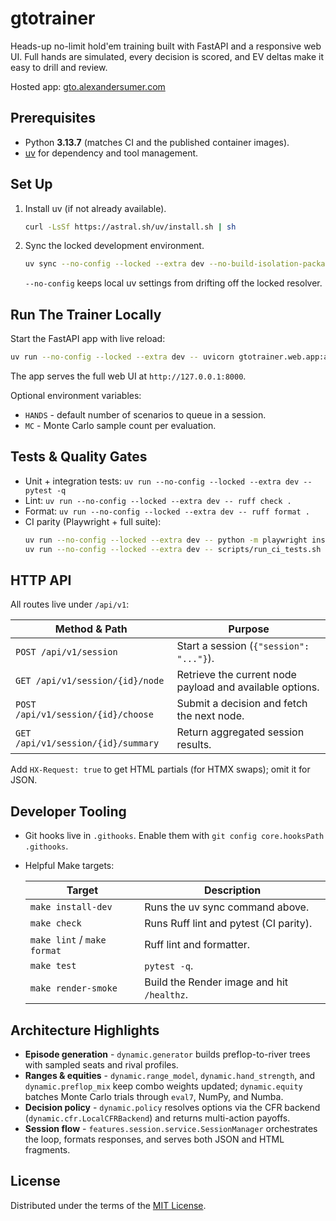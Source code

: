 # gtotrainer

Heads-up no-limit hold'em training built with FastAPI and a responsive web UI. Full hands are simulated, every decision is scored, and EV deltas make it easy to drill and review.

Hosted app: [gto.alexandersumer.com](https://gto.alexandersumer.com/)

## Prerequisites

- Python **3.13.7** (matches CI and the published container images).
- [uv](https://docs.astral.sh/uv/) for dependency and tool management.

## Set Up

1. Install uv (if not already available).
   ```bash
   curl -LsSf https://astral.sh/uv/install.sh | sh
   ```
2. Sync the locked development environment.
   ```bash
   uv sync --no-config --locked --extra dev --no-build-isolation-package eval7
   ```
   `--no-config` keeps local uv settings from drifting off the locked resolver.

## Run The Trainer Locally

Start the FastAPI app with live reload:
```bash
uv run --no-config --locked --extra dev -- uvicorn gtotrainer.web.app:app --reload
```
The app serves the full web UI at `http://127.0.0.1:8000`.

Optional environment variables:

- `HANDS` - default number of scenarios to queue in a session.
- `MC` - Monte Carlo sample count per evaluation.

## Tests & Quality Gates

- Unit + integration tests: `uv run --no-config --locked --extra dev -- pytest -q`
- Lint: `uv run --no-config --locked --extra dev -- ruff check .`
- Format: `uv run --no-config --locked --extra dev -- ruff format .`
- CI parity (Playwright + full suite):
  ```bash
  uv run --no-config --locked --extra dev -- python -m playwright install --with-deps chromium
  uv run --no-config --locked --extra dev -- scripts/run_ci_tests.sh
  ```

## HTTP API

All routes live under `/api/v1`:

| Method & Path | Purpose |
| --- | --- |
| `POST /api/v1/session` | Start a session (`{"session": "..."}`). |
| `GET /api/v1/session/{id}/node` | Retrieve the current node payload and available options. |
| `POST /api/v1/session/{id}/choose` | Submit a decision and fetch the next node. |
| `GET /api/v1/session/{id}/summary` | Return aggregated session results. |

Add `HX-Request: true` to get HTML partials (for HTMX swaps); omit it for JSON.

## Developer Tooling

- Git hooks live in `.githooks`. Enable them with `git config core.hooksPath .githooks`.
- Helpful Make targets:

  | Target | Description |
  | --- | --- |
  | `make install-dev` | Runs the uv sync command above. |
  | `make check` | Runs Ruff lint and pytest (CI parity). |
  | `make lint` / `make format` | Ruff lint and formatter. |
  | `make test` | `pytest -q`. |
  | `make render-smoke` | Build the Render image and hit `/healthz`. |

## Architecture Highlights

- **Episode generation** - `dynamic.generator` builds preflop-to-river trees with sampled seats and rival profiles.
- **Ranges & equities** - `dynamic.range_model`, `dynamic.hand_strength`, and `dynamic.preflop_mix` keep combo weights updated; `dynamic.equity` batches Monte Carlo trials through `eval7`, NumPy, and Numba.
- **Decision policy** - `dynamic.policy` resolves options via the CFR backend (`dynamic.cfr.LocalCFRBackend`) and returns multi-action payoffs.
- **Session flow** - `features.session.service.SessionManager` orchestrates the loop, formats responses, and serves both JSON and HTML fragments.

## License

Distributed under the terms of the [MIT License](LICENSE).
